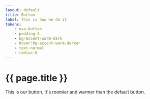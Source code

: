 ```yaml
---
layout: default
title: Button
label: This is how we do it
tokens:
    - usa-button
    - padding-4
    - bg-accent-warm-dark
    - hover:bg-accent-warm-darker
    - text-normal
    - radius-0
---
```

# {{ page.title }}

This is our button. It's roomier and warmer than the default button.